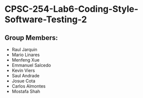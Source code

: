 # CPSC-254-Lab6-Coding-Style-Software-Testing-2

## Group Members: 
* Raul Jarquin
* Mario Linares
* Menfeng Xue
* Emmanuel Salcedo
* Kevin Viers
* Saul Andrade
* Josue Cota
* Carlos Almontes
* Mostafa Shah

